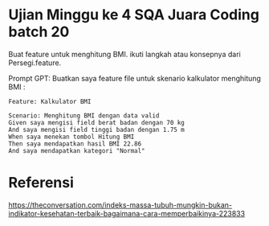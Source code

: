 # Ujian Minggu ke 4 SQA Juara Coding batch 20

Buat feature untuk menghitung BMI. ikuti langkah atau konsepnya dari Persegi.feature. 

Prompt GPT:
Buatkan saya feature file untuk skenario kalkulator menghitung BMI :

```gherkin
Feature: Kalkulator BMI

Scenario: Menghitung BMI dengan data valid
Given saya mengisi field berat badan dengan 70 kg
And saya mengisi field tinggi badan dengan 1.75 m
When saya menekan tombol Hitung BMI
Then saya mendapatkan hasil BMI 22.86
And saya mendapatkan kategori "Normal"
```

# Referensi
https://theconversation.com/indeks-massa-tubuh-mungkin-bukan-indikator-kesehatan-terbaik-bagaimana-cara-memperbaikinya-223833